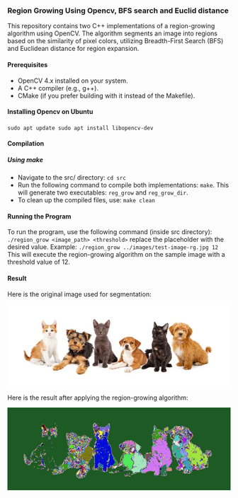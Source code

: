 ### Region Growing Using Opencv, BFS search and Euclid distance

This repository contains two C++ implementations of a region-growing algorithm using OpenCV. The algorithm segments an image into regions based on the similarity of pixel colors, utilizing Breadth-First Search (BFS) and Euclidean distance for region expansion.


#### Prerequisites

- OpenCV 4.x installed on your system.
- A C++ compiler (e.g., g++).
- CMake (if you prefer building with it instead of the Makefile).

#### Installing Opencv on Ubuntu
`sudo apt update
 sudo apt install libopencv-dev
`

#### Compilation
##### Using make
- Navigate to the src/ directory: `cd src`
- Run the following command to compile both implementations: `make`. This will generate two executables: `reg_grow` and `reg_grow_dir`.
- To clean up the compiled files, use: `make clean`

#### Running the Program
To run the program, use the following command (inside src directory): `./region_grow <image_path> <threshold>` replace the placeholder with the desired value.
Example: `./region_grow ../images/test-image-rg.jpg 12`
This will execute the region-growing algorithm on the sample image with a threshold value of 12.
#### Result
Here is the original image used for segmentation:

![Original Image](images/test-image-rg.jpg)

Here is the result after applying the region-growing algorithm:

![Segmented Image](images/segmented.jpg)
